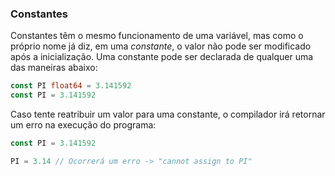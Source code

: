 ### Constantes

Constantes têm o mesmo funcionamento de uma variável, mas como o próprio nome já diz, em uma *constante*, o valor não pode ser modificado após a inicialização. Uma constante pode ser declarada de qualquer uma das maneiras abaixo:

```go
const PI float64 = 3.141592
const PI = 3.141592
```

Caso tente reatribuir um valor para uma constante, o compilador irá retornar um erro na execução do programa:

```go
const PI = 3.141592

PI = 3.14 // Ocorrerá um erro -> "cannot assign to PI"
```